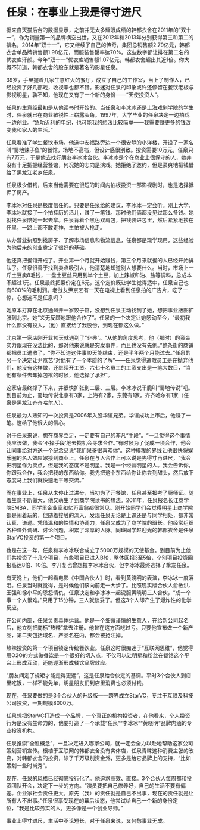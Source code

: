 # 任泉：在事业上我是得寸进尺

据来自天猫后台的数据显示，之前并无太多耀眼成绩的韩都衣舍在2011年的“双十一”，作为销量第一的品牌横空出世，又在2012年和2013年分别获得第三和第二的排名，2014年“双十一”，它又继续了自己的传奇，集团总销售额2.79亿元，韩都衣舍单品牌销售额1.98亿元，而服装售罄率达70%。这些数字都让排在第二名的优衣库汗颜。今年“双十一”优衣库销售额1.07亿元，韩都衣舍超出其近1倍。你大概不知道，韩都衣舍的股东就是著名的影星任泉。 

39岁，手里握着几家生意红火的餐厅，成立了自己的工作室，当上了制作人，已经投资了好几部戏，收视率也都不错。影迷对任泉的印象或许还停留在餐饮老板与影视明星，孰不知，他现在又有了一个新的身份——“天使投资人”。 

任泉的生意经最初是从他读书时开始的。当任泉和李冰冰还是上海戏剧学院的学生时，任泉就已在商业敏锐性上崭露头角。1997年，大学毕业的任泉决定一边拍戏一边创业。“急功近利的年纪，也可能我的想法比较简单——我需要赚更多的钱改变我和家人的生活。” 

任泉看准了学生餐饮市场。他选中安福路旁边一个很安静的小洋楼，开设了一家名叫“蜀地辣子鱼”的餐馆，场地不高档，但设计感很别致。投资需要10万元，任泉只有7万元，于是他去找好朋友李冰冰合伙。李冰冰是个在商业上很保守的人，她并没有十足把握经营餐馆，何况她的志向是演戏。她拒绝了邀约，但是豪爽地把钱借给了黑龙江老乡任泉。 

任泉极少借钱，后来当他需要在很短的时间内拍板投资一部影视剧时，也是选择抵押了房产。 

李冰冰对任泉是极度信任的。只要是任泉给的建议，李冰冰一定会听。刚上大学，李冰冰就接了一个拍挂历的活儿，赚了一笔钱。那时他们俩都没见过那么多钱。她就找任泉陪她一起去拿。任泉背着个黑色双肩包，把钱装进包里，然后紧紧地搂在怀里，一路上都不敢走神，生怕被人抢走。 

从办营业执照到找房子、了解市场信息和物流信息，任泉都是现学现用，这些经验为他后来的创业奠定了很好的基础。 

他还真把餐馆开成了。开业第一个月就开始赚钱，第三个月来就餐的人已经开始排队了。任泉很善于找到卖点吸引人，他清楚地知道别人想要什么。当时，市场上一斤土豆卖8毛钱，一盘土豆丝只用到半个土豆，加上辣椒和油、盐等调料，总成本不超过1元。任泉最终把菜价定在6元，这个定价既让学生觉得适中，任泉自己也有600%的毛利润。老战友尹京艺有一天在电视上看到任泉拍的广告片，吃了一惊，心想这不是任泉吗？ 

她原本打算在北京通州开一家饺子馆，没想到任泉主动找到了她，想把事业版图扩张到北京。她“义无反顾地跟他合作了”。任泉的一个决定让她感动至今，“最初我什么都没有投入，（他）直接给了我股份，到现在都这么做。” 

北京第一家店刚开业10天就遇到了“非典”。“从他的角度思考，他（那时）的资金实力跟现在没法比的，那对他来说就是突发事件，而且也没有先例。”整条街的商铺都把员工遣散了，“你不知道这件事10天能结束，还是半年两个月能过去。”任泉的另一个决定让尹京艺“对他有了一个本质的了解”——任泉觉得遣散员工是在抛弃他们，他没有这样做，还继续开工资。六七十名员工的工资支出是一笔大数目，“当他有条件去卸掉包袱的时候，他选择了承担”。 

这家店最终撑了下来，并很快扩张到二层、三层。李冰冰说干脆叫“蜀地传说”吧。到目前为止，蜀地传说北京有3家，上海有2家，东莞有1家，齐齐哈尔有1家（任泉是黑龙江齐齐哈尔人）。 

任泉最为人熟知的一次投资是2006年入股华谊兄弟。华谊成功上市后，他赚了一笔。这给了他很大的信心。 

对于任泉来说，想在商界立足，一定要有自己的非凡“手段”。“一旦觉得这个事情我应该做，我会‘不择手段’地去找机会寻求合作。”有时候为了促成一项合作，他会让同事给对方送一个纪念品说“我们泉哥很喜欢你”。这种模糊的界线让他很快将娱乐圈的名人效应嫁接到商业上。任泉在与人合作上可以说是先得寸再进尺，“我会把明星作为卖点，但是我的态度不是明星。我是一个经营明星的人。我会告诉你，你跟我合作，我会把我的东西给你。我先把这个东西给你让你尝到甜头，然后放下态度马上我们就快速地平等交流。” 

而在事业上，任泉从未停止过进步，当初为了开餐馆，任泉甚至报考了厨师证。随着生意不断做大，他又萌生了到商学院读书的想法。2011年，任泉报名长江商学院EMBA，同学里企业家和亿万富翁都很常见。刚开始同学们会觉得明星上商学院都是闹着玩的，但随着接触的深入，发现任泉无论是上课还是与同学相处，都非常认真、谦逊。凭借温和的性情和协调力，任泉又成为了商学院的班长。他经常组织各种课外调研、讨论问题，积累了深厚的人脉。同班同学赵迎光的韩都衣舍是任泉StarVC投资的第一个项目。 

也是在这一年，任泉和李冰冰联合成立了5000万规模的天使基金。到目前为止他们共投资了十几个项目，有些项目已进入B轮，整体回报3至5倍，个别项目投资回报高达8倍、10倍。李开复也曾想拉李冰冰合伙，但李冰冰最终选择了挚友任泉。 

有天晚上，他们一起看电影《中国合伙人》时，看到黄晓明的表演，李冰冰一度落泪。任泉当时就觉得，是时候他们该向前走一大步了。比照现实版合伙人俞敏洪、王强和徐小平的恩怨情仇，任泉决定和李冰冰一起说服黄晓明三人合伙，“成一个事一个人很难。”只用了15分钟，三人就谈妥了。但这3个人却产生了爆炸性的化学反应。 

在公司内部，任泉负责具体运营。他是一个细微谨慎的生意人，在给新公司起名后，他立刻把商标“热辣”拿去注册。他曾在这方面吃过亏。只要他宣布做一个新产品，第二天包括域名、产品名在内，都会被抢注掉。 

热辣投资的第一个项目锁定传统餐饮业。任泉这时很痴迷于“互联网思维”，他觉得用O2O的方式做餐饮是一个很好的切入点，不仅可以让明星和粉丝在餐馆这个平台上形成互动，还能逐渐形成餐饮品牌效应。 

“朋友间定了规矩才能走得更远”，这是任泉给合伙定的基调。平时3个合伙人到店里吃饭，一样不能免单，明星朋友们到店里消费也必须付钱。 

现在，任泉要做的是3个合伙人的升级版——跨界成立StarVC，专注于互联及科技公司投资，一期规模8000万。 

任泉想把StarVC打造成一个品牌，一个真正的机构投资者，在他看来，个人投资行为是没有生命力的，他要打造了一个承载“任泉”“李冰冰”“黄晓明”品牌内涵的专业投资机构。 

任泉推崇“全胜概念”，一旦决定进入哪家公司，就一定会全力以赴地帮助这家公司策划营销宣传。根植于互联网的韩都衣舍没有实体店，任泉青睐这种消费主张的改变，对韩都衣舍的投资，除了千万级别资金外，更多是给它品牌上的支持，“比如策划一些时尚秀”。 

现在，任泉的风格已经彻底投行化了。他追求高效、直接。3个合伙人每周都和投资团队开会，决定下一步的方向。“演员要把自己修养好，自己的生活不要有偏差。企业家社会责任更大。原先（我）的责任就是自己不出事，现在的责任就是让所有人不出事。”任泉很享受现在的幕后状态，他尝试给自己一个新的身份定位，“我是比较务实的人，更多像是一个创业导师。” 

事业上得寸进尺，生活中不论短长，对于任泉来说，又何愁事业无成。
